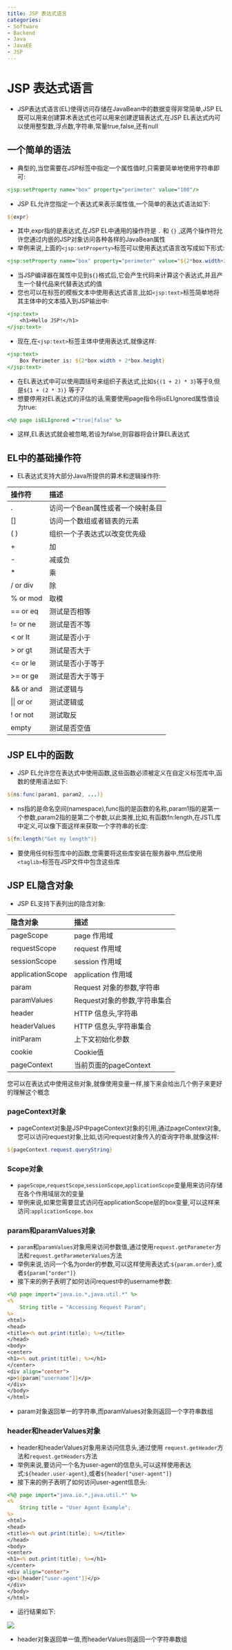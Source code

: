 ```yaml
---
title: JSP 表达式语言
categories:
- Software
- Backend
- Java
- JavaEE
- JSP
---
```

# JSP 表达式语言

- JSP表达式语言(EL)使得访问存储在JavaBean中的数据变得非常简单,JSP EL既可以用来创建算术表达式也可以用来创建逻辑表达式,在JSP EL表达式内可以使用整型数,浮点数,字符串,常量true,false,还有null

## 一个简单的语法

- 典型的,当您需要在JSP标签中指定一个属性值时,只需要简单地使用字符串即可:

```jsp
<jsp:setProperty name="box" property="perimeter" value="100"/>
```

- JSP EL允许您指定一个表达式来表示属性值,一个简单的表达式语法如下:

```jsp
${expr}
```

- 其中,expr指的是表达式,在JSP EL中通用的操作符是 `.` 和 `{}` ,这两个操作符允许您通过内嵌的JSP对象访问各种各样的JavaBean属性
- 举例来说,上面的`<jsp:setProperty>`标签可以使用表达式语言改写成如下形式:

```jsp
<jsp:setProperty name="box" property="perimeter" value="${2*box.width+2*box.height}"/>
```

- 当JSP编译器在属性中见到`${}`格式后,它会产生代码来计算这个表达式,并且产生一个替代品来代替表达式的值
- 您也可以在标签的模板文本中使用表达式语言,比如`<jsp:text>`标签简单地将其主体中的文本插入到JSP输出中:

```jsp
<jsp:text>
	<h1>Hello JSP!</h1>
</jsp:text>
```

- 现在,在`<jsp:text>`标签主体中使用表达式,就像这样:

```jsp
<jsp:text>
	Box Perimeter is: ${2*box.width + 2*box.height}
</jsp:text>
```

- 在EL表达式中可以使用圆括号来组织子表达式,比如`${(1 + 2) * 3}`等于9,但是`${1 + (2 * 3)}` 等于7
- 想要停用对EL表达式的评估的话,需要使用page指令将isELIgnored属性值设为true:

```jsp
<%@ page isELIgnored ="true|false" %>
```

- 这样,EL表达式就会被忽略,若设为false,则容器将会计算EL表达式

## EL中的基础操作符

- EL表达式支持大部分Java所提供的算术和逻辑操作符:

| 操作符     | 描述                             |
| :--------- | :------------------------------- |
| .          | 访问一个Bean属性或者一个映射条目 |
| []         | 访问一个数组或者链表的元素       |
| ( )        | 组织一个子表达式以改变优先级     |
| +          | 加                               |
| -          | 减或负                           |
| *          | 乘                               |
| / or div   | 除                               |
| % or mod   | 取模                             |
| == or eq   | 测试是否相等                     |
| != or ne   | 测试是否不等                     |
| < or lt    | 测试是否小于                     |
| > or gt    | 测试是否大于                     |
| <= or le   | 测试是否小于等于                 |
| >= or ge   | 测试是否大于等于                 |
| && or and  | 测试逻辑与                       |
| \|\| or or | 测试逻辑或                       |
| ! or not   | 测试取反                         |
| empty      | 测试是否空值                     |

## JSP EL中的函数

- JSP EL允许您在表达式中使用函数,这些函数必须被定义在自定义标签库中,函数的使用语法如下:

```jsp
${ns:func(param1, param2, ...)}
```

- ns指的是命名空间(namespace),func指的是函数的名称,param1指的是第一个参数,param2指的是第二个参数,以此类推,比如,有函数fn:length,在JSTL库中定义,可以像下面这样来获取一个字符串的长度:

```jsp
${fn:length("Get my length")}
```

- 要使用任何标签库中的函数,您需要将这些库安装在服务器中,然后使用`<taglib>`标签在JSP文件中包含这些库

## JSP EL隐含对象

- JSP EL支持下表列出的隐含对象:

| 隐含对象         | 描述                          |
| :--------------- | :---------------------------- |
| pageScope        | page 作用域                   |
| requestScope     | request 作用域                |
| sessionScope     | session 作用域                |
| applicationScope | application 作用域            |
| param            | Request 对象的参数,字符串    |
| paramValues      | Request对象的参数,字符串集合 |
| header           | HTTP 信息头,字符串           |
| headerValues     | HTTP 信息头,字符串集合       |
| initParam        | 上下文初始化参数              |
| cookie           | Cookie值                      |
| pageContext      | 当前页面的pageContext         |

您可以在表达式中使用这些对象,就像使用变量一样,接下来会给出几个例子来更好的理解这个概念

### pageContext对象

- pageContext对象是JSP中pageContext对象的引用,通过pageContext对象,您可以访问request对象,比如,访问request对象传入的查询字符串,就像这样:

```jsp
${pageContext.request.queryString}
```

### Scope对象

- `pageScope`,`requestScope`,`sessionScope`,`applicationScope`变量用来访问存储在各个作用域层次的变量
- 举例来说,如果您需要显式访问在applicationScope层的box变量,可以这样来访问:`applicationScope.box`

### param和paramValues对象

- `param`和`paramValues`对象用来访问参数值,通过使用`request.getParameter`方法和`request.getParameterValues`方法
- 举例来说,访问一个名为order的参数,可以这样使用表达式:`${param.order}`,或者`${param["order"]}`
- 接下来的例子表明了如何访问request中的username参数:

```jsp
<%@ page import="java.io.*,java.util.*" %>
<%
    String title = "Accessing Request Param";
%>
<html>
<head>
<title><% out.print(title); %></title>
</head>
<body>
<center>
<h1><% out.print(title); %></h1>
</center>
<div align="center">
<p>${param["username"]}</p>
</div>
</body>
</html>
```

- param对象返回单一的字符串,而paramValues对象则返回一个字符串数组

### header和headerValues对象

- header和headerValues对象用来访问信息头,通过使用 `request.getHeader`方法和`request.getHeaders`方法
- 举例来说,要访问一个名为user-agent的信息头,可以这样使用表达式:`${header.user-agent}`,或者`${header["user-agent"]}`
- 接下来的例子表明了如何访问user-agent信息头:

```jsp
<%@ page import="java.io.*,java.util.*" %>
<%
    String title = "User Agent Example";
%>
<html>
<head>
<title><% out.print(title); %></title>
</head>
<body>
<center>
<h1><% out.print(title); %></h1>
</center>
<div align="center">
<p>${header["user-agent"]}</p>
</div>
</body>
</html>
```

- 运行结果如下:

![](https://raw.githubusercontent.com/LuShan123888/Files/main/Pictures/2020-12-10-jsp-expression-language.jpg)

- header对象返回单一值,而headerValues则返回一个字符串数组